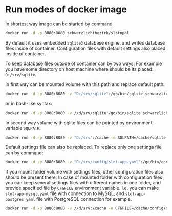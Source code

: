 
# Run modes of docker image

In shortest way image can be started by command

```sh
docker run -d -p 8080:8080 schwarzlichtbezirk/slotopol
```

By default it uses embedded `sqlite3` database engine, and writes database files inside of container. Configuration files with default settings also placed inside of container.

To keep database files outside of container can by two ways. For example you have some directory on host machine where should be its placed: `D:/srv/sqlite`.

In first way can be mounted volume with this path and replace default path:

```sh
docker run -d -p 8080:8080 -v "D:/srv/sqlite":/go/bin/sqlite schwarzlichtbezirk/slotopol
```

or in bash-like syntax:

```sh
docker run -d -p 8080:8080 -v //d/srv/sqlite:/go/bin/sqlite schwarzlichtbezirk/slotopol
```

In second way volume with sqlite files can be pointed by environment variable `SQLPATH`:

```sh
docker run -d -p 8080:8080 -v "D:/srv":/cache -e SQLPATH=/cache/sqlite schwarzlichtbezirk/slotopol
```

Default settings file can also be replaced. To replace only one settings file can by command:

```sh
docker run -d -p 8080:8080 -v "D:/srv/config/slot-app.yaml":/go/bin/config/slot-app.yaml:ro schwarzlichtbezirk/slotopol
```

If you mount folder volume with settings files, other configuration files also should be present there. In case of mounted folder with configuration files you can keep several settings files with different names in one folder, and provide specified file by `CFGFILE` environment variable. I.e. you can make `slot-app-mysql.yaml` file with connection to MySQL, and `slot-app-postgres.yaml` file with PostgreSQL connection for example.

```sh
docker run -d -p 8080:8080 -v //d/srv:/cache -e CFGFILE=/cache/config/slot-app.yaml -e SQLPATH=/cache/sqlite schwarzlichtbezirk/slotopol
```
